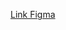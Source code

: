 [Link Figma](https://www.figma.com/file/7SnDhCIdduqh2vDj6Un4HF/2020-.-Apps-.-GAIN-(Copy)-(Copy)?type=design&mode=design)
